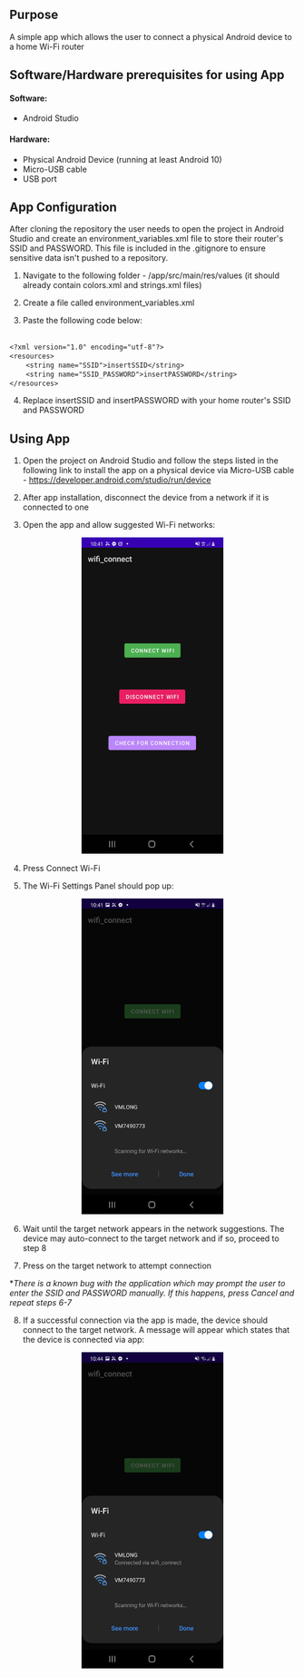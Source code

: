 ## Purpose

A simple app which allows the user to connect a physical Android device to a home Wi-Fi router

## Software/Hardware prerequisites for using App

#### Software:

- Android Studio

#### Hardware:

- Physical Android Device (running at least Android 10)
- Micro-USB cable
- USB port

## App Configuration

After cloning the repository the user needs to open the project in Android Studio and create an environment_variables.xml file to store their router's SSID and PASSWORD. This file is included in the .gitignore to ensure sensitive data isn't pushed to a repository.

  1) Navigate to the following folder - /app/src/main/res/values (it should already contain colors.xml and strings.xml files) 
  
  2) Create a file called environment_variables.xml
  
  3) Paste the following code below:

```

<?xml version="1.0" encoding="utf-8"?>
<resources>
    <string name="SSID">insertSSID</string>
    <string name="SSID_PASSWORD">insertPASSWORD</string>
</resources>

```
4) Replace insertSSID and insertPASSWORD with your home router's SSID and PASSWORD

## Using App

  1) Open the project on Android Studio and follow the steps listed in the following link to install the app on a physical device via Micro-USB cable -          https://developer.android.com/studio/run/device
  
  2) After app installation, disconnect the device from a network if it is connected to one
  
  3) Open the app and allow suggested Wi-Fi networks:
  
<p align="center">
  <img src="wifi_connect_first_screen.png" width="250">
</p>
  
  4) Press Connect Wi-Fi
  
  5) The Wi-Fi Settings Panel should pop up:
  
<p align="center">
  <img src="wifi_setting_panel_pre_connection.png" width="250">
</p>
  
  6) Wait until the target network appears in the network suggestions. The device may auto-connect to the target network and if so, proceed to step 8
  
  7) Press on the target network to attempt connection
  
  **There is a known bug with the application which may prompt the user to enter the SSID and PASSWORD manually. If this happens, press Cancel and repeat steps 6-7*
  
  8) If a successful connection via the app is made, the device should connect to the target network. A message will appear which states that the device is connected via app:
  
<p align="center">
  <img src="wifi_setting_panel_post_connection.png" width="250">
</p>
  
  

